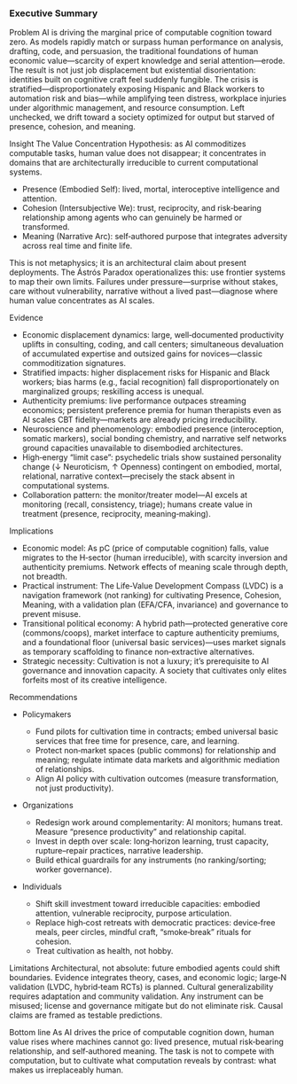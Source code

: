 ### Executive Summary

Problem
AI is driving the marginal price of computable cognition toward zero. As models rapidly match or surpass human performance on analysis, drafting, code, and persuasion, the traditional foundations of human economic value—scarcity of expert knowledge and serial attention—erode. The result is not just job displacement but existential disorientation: identities built on cognitive craft feel suddenly fungible. The crisis is stratified—disproportionately exposing Hispanic and Black workers to automation risk and bias—while amplifying teen distress, workplace injuries under algorithmic management, and resource consumption. Left unchecked, we drift toward a society optimized for output but starved of presence, cohesion, and meaning.

Insight
The Value Concentration Hypothesis: as AI commoditizes computable tasks, human value does not disappear; it concentrates in domains that are architecturally irreducible to current computational systems.

- Presence (Embodied Self): lived, mortal, interoceptive intelligence and attention.
- Cohesion (Intersubjective We): trust, reciprocity, and risk‑bearing relationship among agents who can genuinely be harmed or transformed.
- Meaning (Narrative Arc): self‑authored purpose that integrates adversity across real time and finite life.

This is not metaphysics; it is an architectural claim about present deployments. The Ástrós Paradox operationalizes this: use frontier systems to map their own limits. Failures under pressure—surprise without stakes, care without vulnerability, narrative without a lived past—diagnose where human value concentrates as AI scales.

Evidence
- Economic displacement dynamics: large, well‑documented productivity uplifts in consulting, coding, and call centers; simultaneous devaluation of accumulated expertise and outsized gains for novices—classic commoditization signatures.
- Stratified impacts: higher displacement risks for Hispanic and Black workers; bias harms (e.g., facial recognition) fall disproportionately on marginalized groups; reskilling access is unequal.
- Authenticity premiums: live performance outpaces streaming economics; persistent preference premia for human therapists even as AI scales CBT fidelity—markets are already pricing irreducibility.
- Neuroscience and phenomenology: embodied presence (interoception, somatic markers), social bonding chemistry, and narrative self networks ground capacities unavailable to disembodied architectures.
- High‑energy “limit case”: psychedelic trials show sustained personality change (↓ Neuroticism, ↑ Openness) contingent on embodied, mortal, relational, narrative context—precisely the stack absent in computational systems.
- Collaboration pattern: the monitor/treater model—AI excels at monitoring (recall, consistency, triage); humans create value in treatment (presence, reciprocity, meaning‑making).

Implications
- Economic model: As pC (price of computable cognition) falls, value migrates to the H‑sector (human irreducible), with scarcity inversion and authenticity premiums. Network effects of meaning scale through depth, not breadth.
- Practical instrument: The Life‑Value Development Compass (LVDC) is a navigation framework (not ranking) for cultivating Presence, Cohesion, Meaning, with a validation plan (EFA/CFA, invariance) and governance to prevent misuse.
- Transitional political economy: A hybrid path—protected generative core (commons/coops), market interface to capture authenticity premiums, and a foundational floor (universal basic services)—uses market signals as temporary scaffolding to finance non‑extractive alternatives.
- Strategic necessity: Cultivation is not a luxury; it’s prerequisite to AI governance and innovation capacity. A society that cultivates only elites forfeits most of its creative intelligence.

Recommendations
- Policymakers
  - Fund pilots for cultivation time in contracts; embed universal basic services that free time for presence, care, and learning.
  - Protect non‑market spaces (public commons) for relationship and meaning; regulate intimate data markets and algorithmic mediation of relationships.
  - Align AI policy with cultivation outcomes (measure transformation, not just productivity).

- Organizations
  - Redesign work around complementarity: AI monitors; humans treat. Measure “presence productivity” and relationship capital.
  - Invest in depth over scale: long‑horizon learning, trust capacity, rupture–repair practices, narrative leadership.
  - Build ethical guardrails for any instruments (no ranking/sorting; worker governance).

- Individuals
  - Shift skill investment toward irreducible capacities: embodied attention, vulnerable reciprocity, purpose articulation.
  - Replace high‑cost retreats with democratic practices: device‑free meals, peer circles, mindful craft, “smoke‑break” rituals for cohesion.
  - Treat cultivation as health, not hobby.

Limitations
Architectural, not absolute: future embodied agents could shift boundaries. Evidence integrates theory, cases, and economic logic; large‑N validation (LVDC, hybrid‑team RCTs) is planned. Cultural generalizability requires adaptation and community validation. Any instrument can be misused; license and governance mitigate but do not eliminate risk. Causal claims are framed as testable predictions.

Bottom line
As AI drives the price of computable cognition down, human value rises where machines cannot go: lived presence, mutual risk‑bearing relationship, and self‑authored meaning. The task is not to compete with computation, but to cultivate what computation reveals by contrast: what makes us irreplaceably human.


